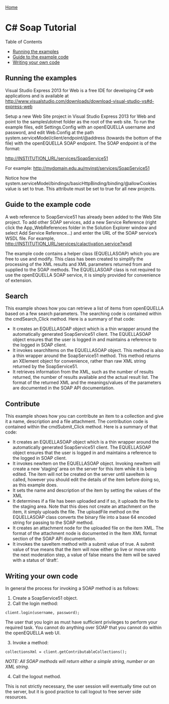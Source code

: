 [Home](https://equella.github.io/)

# C# Soap Tutorial

Table of Contents
* [Running the examples](#running-the-examples)
* [Guide to the example code](#guide-to-the-example-code)
* [Writing your own code](#writing-your-own-code)


## Running the examples
Visual Studio Express 2013 for Web is a free IDE for developing C# web applications and is available at <http://www.visualstudio.com/downloads/download-visual-studio-vs#d-express-web>

Setup a new Web Site project in Visual Studio Express 2013 for Web and point to the samples\dotnet folder as the root of the web site.  To run the example files, edit Settings.Config with an openEQUELLA username and password, and edit Web.Config at the path system.serviceModel/client/endpoint/@address (towards the bottom of the file) with the openEQUELLA SOAP endpoint. The SOAP endpoint is of the format: 

<http://INSTITUTION_URL/services/SoapService51>

For example: <http://mydomain.edu.au/myinst/services/SoapService51>

Notice how the system.serviceModel/bindings/basicHttpBinding/binding/@allowCookies value is set to true. This attribute must be set to true for all new projects.

## Guide to the example code
A web reference to SoapService51 has already been added to the Web Site project. To add other SOAP services, add a new Service Reference (right click the App_WebReferences folder in the Solution Explorer window and select Add Service Reference...) and enter the URL of the SOAP service’s WSDL file.  For example, <http://INSTITUTION_URL/services/calactivation.service?wsdl>

The example code contains a helper class (EQUELLASOAP) which you are free to use and modify. This class has been created to simplify the processing of the XML results and XML parameters returned from and supplied to the SOAP methods. The EQUELLASOAP class is not required to use the openEQUELLA SOAP service, it is simply provided for convenience of extension.

## Search
This example shows how you can retrieve a list of items from openEQUELLA based on a few search parameters. The searching code is contained within the cmdSearch_Click method. Here is a summary of that code:
* It creates an EQUELLASOAP object which is a thin wrapper around the automatically generated SoapService51 client. The EQUELLASOAP object ensures that the user is logged in and maintains a reference to the logged in SOAP client.
* It invokes searchItems on the EQUELLASOAP object. This method is also a thin wrapper around the SoapService51 method. This method returns an XElement object for convenience, rather than raw XML string returned by the SoapService51.
* It retrieves information from the XML, such as the number of results returned, the number of results available and the actual result list. The format of the returned XML and the meanings/values of the parameters are documented in the SOAP API documentation.

## Contribute
This example shows how you can contribute an item to a collection and give it a name, description and a file attachment. The contribution code is contained within the cmdSubmit_Click method. Here is a summary of that code:
* It creates an EQUELLASOAP object which is a thin wrapper around the automatically generated SoapService51 client. The EQUELLASOAP object ensures that the user is logged in and maintains a reference to the logged in SOAP client.
* It invokes newItem on the EQUELLASOAP object. Invoking newItem will create a new ‘staging’ area on the server for this item while it is being edited. The item will not be created on the server until saveItem is called, however you should edit the details of the item before doing so, as this example does.
* It sets the name and description of the item by setting the values of the XML
* It determines if a file has been uploaded and if so, it uploads the file to the staging area. Note that this does not create an attachment on the item, it simply uploads the file. The uploadFile method on the EQUELLASOAP class converts the binary file into a base 64 encoded string for passing to the SOAP method.
* It creates an attachment node for the uploaded file on the item XML. The format of the attachment node is documented in the Item XML format section of the SOAP API documentation.
* It invokes the saveItem method with a submit value of true. A submit value of true means that the item will now either go live or move onto the next moderation step, a value of false means the item will be saved with a status of ‘draft’.

## Writing your own code
In general the process for invoking a SOAP method is as follows:
1.  Create a SoapService51 object.
2.  Call the login method:

```
client.login(username, password);
```
The user that you login as must have sufficient privileges to perform your required task.  You cannot do anything over SOAP that you cannot do within the openEQUELLA web UI.

3.  Invoke a method:
```
collectionsXml = client.getContributableCollections();
```
*NOTE: All SOAP methods will return either a simple string, number or an XML string.*

4.  Call the logout method.

This is not strictly necessary, the user session will eventually time out on the server, but it is good practice to call logout to free server side resources.
